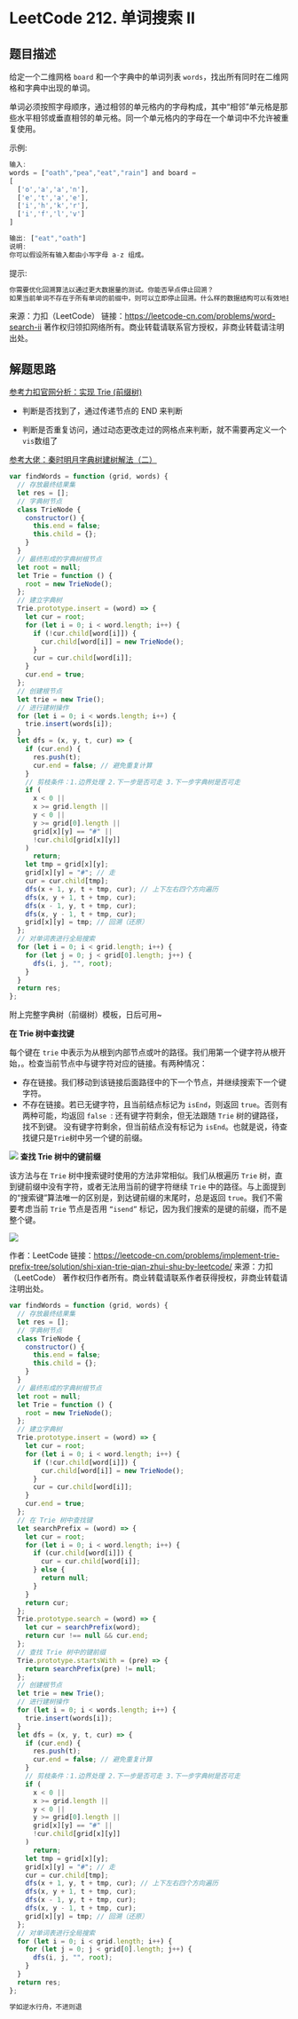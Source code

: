 # LeetCode 212. 单词搜索 II

## 题目描述

给定一个二维网格 `board` 和一个字典中的单词列表 `words`，找出所有同时在二维网格和字典中出现的单词。

单词必须按照字母顺序，通过相邻的单元格内的字母构成，其中“相邻”单元格是那些水平相邻或垂直相邻的单元格。同一个单元格内的字母在一个单词中不允许被重复使用。

示例:

```javascript
输入:
words = ["oath","pea","eat","rain"] and board =
[
  ['o','a','a','n'],
  ['e','t','a','e'],
  ['i','h','k','r'],
  ['i','f','l','v']
]

输出: ["eat","oath"]
说明:
你可以假设所有输入都由小写字母 a-z 组成。
```

提示:

```javascript
你需要优化回溯算法以通过更大数据量的测试。你能否早点停止回溯？
如果当前单词不存在于所有单词的前缀中，则可以立即停止回溯。什么样的数据结构可以有效地执行这样的操作？散列表是否可行？为什么？ 前缀树如何？如果你想学习如何实现一个基本的前缀树，请先查看这个问题： 实现Trie（前缀树）。
```

来源：力扣（LeetCode）
链接：https://leetcode-cn.com/problems/word-search-ii
著作权归领扣网络所有。商业转载请联系官方授权，非商业转载请注明出处。

## 解题思路

[参考力扣官网分析：实现 Trie (前缀树)](https://leetcode-cn.com/problems/implement-trie-prefix-tree/solution/shi-xian-trie-qian-zhui-shu-by-leetcode/)

- 判断是否找到了，通过传递节点的 END 来判断

- 判断是否重复访问，通过动态更改走过的网格点来判断，就不需要再定义一个`vis`数组了

[参考大佬：秦时明月字典树建树解法（二）](https://leetcode-cn.com/problems/word-search-ii/solution/212-dan-ci-sou-suo-ii-by-alexer-660/)

```javascript
var findWords = function (grid, words) {
  // 存放最终结果集
  let res = [];
  // 字典树节点
  class TrieNode {
    constructor() {
      this.end = false;
      this.child = {};
    }
  }
  // 最终形成的字典树根节点
  let root = null;
  let Trie = function () {
    root = new TrieNode();
  };
  // 建立字典树
  Trie.prototype.insert = (word) => {
    let cur = root;
    for (let i = 0; i < word.length; i++) {
      if (!cur.child[word[i]]) {
        cur.child[word[i]] = new TrieNode();
      }
      cur = cur.child[word[i]];
    }
    cur.end = true;
  };
  // 创建根节点
  let trie = new Trie();
  // 进行建树操作
  for (let i = 0; i < words.length; i++) {
    trie.insert(words[i]);
  }
  let dfs = (x, y, t, cur) => {
    if (cur.end) {
      res.push(t);
      cur.end = false; // 避免重复计算
    }
    // 剪枝条件：1.边界处理 2.下一步是否可走 3.下一步字典树是否可走
    if (
      x < 0 ||
      x >= grid.length ||
      y < 0 ||
      y >= grid[0].length ||
      grid[x][y] == "#" ||
      !cur.child[grid[x][y]]
    )
      return;
    let tmp = grid[x][y];
    grid[x][y] = "#"; // 走
    cur = cur.child[tmp];
    dfs(x + 1, y, t + tmp, cur); // 上下左右四个方向遍历
    dfs(x, y + 1, t + tmp, cur);
    dfs(x - 1, y, t + tmp, cur);
    dfs(x, y - 1, t + tmp, cur);
    grid[x][y] = tmp; // 回溯（还原）
  };
  // 对单词表进行全局搜索
  for (let i = 0; i < grid.length; i++) {
    for (let j = 0; j < grid[0].length; j++) {
      dfs(i, j, "", root);
    }
  }
  return res;
};
```

附上完整字典树（前缀树）模板，日后可用~

**在 Trie 树中查找键**

每个键在 `trie` 中表示为从根到内部节点或叶的路径。我们用第一个键字符从根开始，。检查当前节点中与键字符对应的链接。有两种情况：

- 存在链接。我们移动到该链接后面路径中的下一个节点，并继续搜索下一个键字符。
- 不存在链接。若已无键字符，且当前结点标记为 `isEnd`，则返回 `true`。否则有两种可能，均返回 `false `:
  还有键字符剩余，但无法跟随 `Trie` 树的键路径，找不到键。
  没有键字符剩余，但当前结点没有标记为 `isEnd`。也就是说，待查找键只是`Trie`树中另一个键的前缀。

![](https://img-blog.csdnimg.cn/20200913160211447.png?x-oss-process=image/watermark,type_ZmFuZ3poZW5naGVpdGk,shadow_10,text_aHR0cHM6Ly9ibG9nLmNzZG4ubmV0L3dlaXhpbl80MjQyOTcxOA==,size_16,color_FFFFFF,t_70#pic_center)
**查找 Trie 树中的键前缀**

该方法与在 `Trie` 树中搜索键时使用的方法非常相似。我们从根遍历 `Trie` 树，直到键前缀中没有字符，或者无法用当前的键字符继续 `Trie` 中的路径。与上面提到的“搜索键”算法唯一的区别是，到达键前缀的末尾时，总是返回 `true`。我们不需要考虑当前 `Trie` 节点是否用 `“isend”` 标记，因为我们搜索的是键的前缀，而不是整个键。

![](https://img-blog.csdnimg.cn/20200913160237464.png?x-oss-process=image/watermark,type_ZmFuZ3poZW5naGVpdGk,shadow_10,text_aHR0cHM6Ly9ibG9nLmNzZG4ubmV0L3dlaXhpbl80MjQyOTcxOA==,size_16,color_FFFFFF,t_70#pic_center)

作者：LeetCode
链接：https://leetcode-cn.com/problems/implement-trie-prefix-tree/solution/shi-xian-trie-qian-zhui-shu-by-leetcode/
来源：力扣（LeetCode）
著作权归作者所有。商业转载请联系作者获得授权，非商业转载请注明出处。

```javascript
var findWords = function (grid, words) {
  // 存放最终结果集
  let res = [];
  // 字典树节点
  class TrieNode {
    constructor() {
      this.end = false;
      this.child = {};
    }
  }
  // 最终形成的字典树根节点
  let root = null;
  let Trie = function () {
    root = new TrieNode();
  };
  // 建立字典树
  Trie.prototype.insert = (word) => {
    let cur = root;
    for (let i = 0; i < word.length; i++) {
      if (!cur.child[word[i]]) {
        cur.child[word[i]] = new TrieNode();
      }
      cur = cur.child[word[i]];
    }
    cur.end = true;
  };
  // 在 Trie 树中查找键
  let searchPrefix = (word) => {
    let cur = root;
    for (let i = 0; i < word.length; i++) {
      if (cur.child[word[i]]) {
        cur = cur.child[word[i]];
      } else {
        return null;
      }
    }
    return cur;
  };
  Trie.prototype.search = (word) => {
    let cur = searchPrefix(word);
    return cur !== null && cur.end;
  };
  // 查找 Trie 树中的键前缀
  Trie.prototype.startsWith = (pre) => {
    return searchPrefix(pre) != null;
  };
  // 创建根节点
  let trie = new Trie();
  // 进行建树操作
  for (let i = 0; i < words.length; i++) {
    trie.insert(words[i]);
  }
  let dfs = (x, y, t, cur) => {
    if (cur.end) {
      res.push(t);
      cur.end = false; // 避免重复计算
    }
    // 剪枝条件：1.边界处理 2.下一步是否可走 3.下一步字典树是否可走
    if (
      x < 0 ||
      x >= grid.length ||
      y < 0 ||
      y >= grid[0].length ||
      grid[x][y] == "#" ||
      !cur.child[grid[x][y]]
    )
      return;
    let tmp = grid[x][y];
    grid[x][y] = "#"; // 走
    cur = cur.child[tmp];
    dfs(x + 1, y, t + tmp, cur); // 上下左右四个方向遍历
    dfs(x, y + 1, t + tmp, cur);
    dfs(x - 1, y, t + tmp, cur);
    dfs(x, y - 1, t + tmp, cur);
    grid[x][y] = tmp; // 回溯（还原）
  };
  // 对单词表进行全局搜索
  for (let i = 0; i < grid.length; i++) {
    for (let j = 0; j < grid[0].length; j++) {
      dfs(i, j, "", root);
    }
  }
  return res;
};
```

```javascript
学如逆水行舟，不进则退
```
